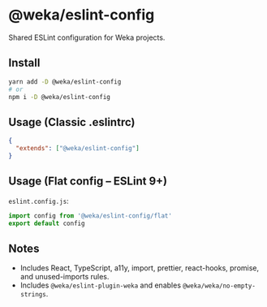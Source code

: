 # @weka/eslint-config

Shared ESLint configuration for Weka projects.

## Install

```bash
yarn add -D @weka/eslint-config
# or
npm i -D @weka/eslint-config
```

## Usage (Classic .eslintrc)

```json
{
  "extends": ["@weka/eslint-config"]
}
```

## Usage (Flat config – ESLint 9+)

`eslint.config.js`:

```js
import config from '@weka/eslint-config/flat'
export default config
```

## Notes
- Includes React, TypeScript, a11y, import, prettier, react-hooks, promise, and unused-imports rules.
- Includes `@weka/eslint-plugin-weka` and enables `@weka/weka/no-empty-strings`.
